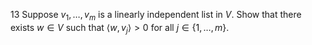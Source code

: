 13 Suppose $v_{1}, \ldots, v_{m}$ is a linearly independent list in $V$. Show that there exists $w \in V$ such that $\left\langle w, v_{j}\right\rangle>0$ for all $j \in\{1, \ldots, m\}$.
